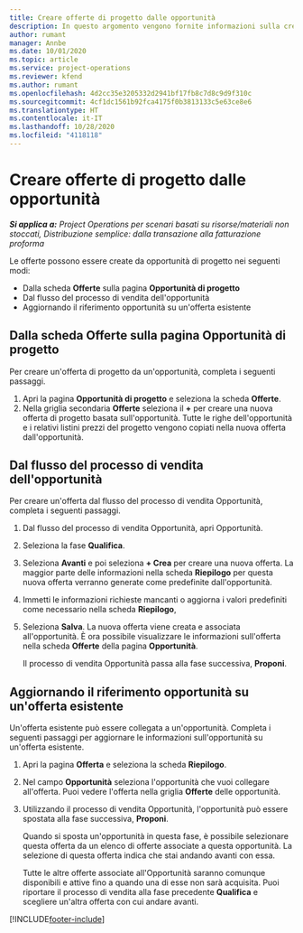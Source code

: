 ```yaml
---
title: Creare offerte di progetto dalle opportunità
description: In questo argomento vengono fornite informazioni sulla creazione di un offerta di progetto da un'opportunità.
author: rumant
manager: Annbe
ms.date: 10/01/2020
ms.topic: article
ms.service: project-operations
ms.reviewer: kfend
ms.author: rumant
ms.openlocfilehash: 4d2cc35e3205332d2941bf17fb8c7d8c9d9f310c
ms.sourcegitcommit: 4cf1dc1561b92fca4175f0b3813133c5e63ce8e6
ms.translationtype: HT
ms.contentlocale: it-IT
ms.lasthandoff: 10/28/2020
ms.locfileid: "4118118"
---
```

# <a name="create-project-quotes-from-opportunities"></a>Creare offerte di progetto dalle opportunità

_**Si applica a:** Project Operations per scenari basati su risorse/materiali non stoccati, Distribuzione semplice: dalla transazione alla fatturazione proforma_

Le offerte possono essere create da opportunità di progetto nei seguenti modi:

- Dalla scheda **Offerte** sulla pagina **Opportunità di progetto**
- Dal flusso del processo di vendita dell'opportunità
- Aggiornando il riferimento opportunità su un'offerta esistente

## <a name="from-the-quotes-tab-of-the-project-opportunity-page"></a>Dalla scheda Offerte sulla pagina Opportunità di progetto

Per creare un'offerta di progetto da un'opportunità, completa i seguenti passaggi.

1. Apri la pagina **Opportunità di progetto** e seleziona la scheda **Offerte**. 
2. Nella griglia secondaria **Offerte** seleziona il **+** per creare una nuova offerta di progetto basata sull'opportunità. Tutte le righe dell'opportunità e i relativi listini prezzi del progetto vengono copiati nella nuova offerta dall'opportunità.

## <a name="from-the-opportunity-sales-process-flow"></a>Dal flusso del processo di vendita dell'opportunità

Per creare un'offerta dal flusso del processo di vendita Opportunità, completa i seguenti passaggi.

1. Dal flusso del processo di vendita Opportunità, apri Opportunità.
2. Seleziona la fase **Qualifica**. 
3. Seleziona **Avanti** e poi seleziona **+ Crea** per creare una nuova offerta. La maggior parte delle informazioni nella scheda **Riepilogo** per questa nuova offerta verranno generate come predefinite dall'opportunità. 
4. Immetti le informazioni richieste mancanti o aggiorna i valori predefiniti come necessario nella scheda **Riepilogo**,
5. Seleziona **Salva**. La nuova offerta viene creata e associata all'opportunità. È ora possibile visualizzare le informazioni sull'offerta nella scheda **Offerte** della pagina **Opportunità**. 

   Il processo di vendita Opportunità passa alla fase successiva, **Proponi**.


## <a name="by-updating-the-opportunity-reference-on-an-existing-quote"></a>Aggiornando il riferimento opportunità su un'offerta esistente

Un'offerta esistente può essere collegata a un'opportunità. Completa i seguenti passaggi per aggiornare le informazioni sull'opportunità su un'offerta esistente.

1. Apri la pagina **Offerta** e seleziona la scheda **Riepilogo**.
2. Nel campo **Opportunità** seleziona l'opportunità che vuoi collegare all'offerta. Puoi vedere l'offerta nella griglia **Offerte** delle opportunità. 
3. Utilizzando il processo di vendita Opportunità, l'opportunità può essere spostata alla fase successiva, **Proponi**. 

   Quando si sposta un'opportunità in questa fase, è possibile selezionare questa offerta da un elenco di offerte associate a questa opportunità. La selezione di questa offerta indica che stai andando avanti con essa.

   Tutte le altre offerte associate all'Opportunità saranno comunque disponibili e attive fino a quando una di esse non sarà acquisita. Puoi riportare il processo di vendita alla fase precedente **Qualifica** e scegliere un'altra offerta con cui andare avanti.


[!INCLUDE[footer-include](../includes/footer-banner.md)]